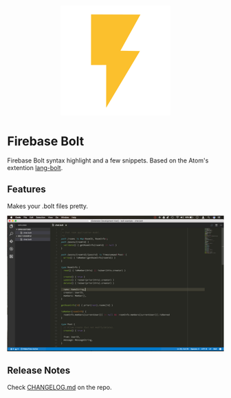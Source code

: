 <div style="text-align: center;">
  <img src="https://raw.githubusercontent.com/ThadeuLuz/vsce-firebase-bolt/master/images/flash.svg">
</div>

# Firebase Bolt

Firebase Bolt syntax highlight and a few snippets. Based on the Atom's extention [lang-bolt](https://github.com/mhartington/lang-bolt).

## Features

Makes your .bolt files pretty.

![Bolt File](https://raw.githubusercontent.com/ThadeuLuz/vsce-firebase-bolt/master/images/snapshot.png)

## Release Notes

Check [CHANGELOG.md](https://github.com/ThadeuLuz/vsce-firebase-bolt/blob/master/CHANGELOG.md) on the repo.
